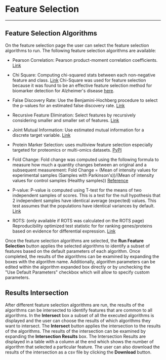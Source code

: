 # Feature Selection
--------------------

## Feature Selection Algorithms
On the feature selection page the user can select the feature selection algorithms to run.
The following feature selection algorithms are available:
- Pearson Correlation: Pearson product-moment correlation coefficients. [Link](https://numpy.org/doc/stable/reference/generated/numpy.corrcoef.html)

- Chi Square: Computing chi-squared stats between each non-negative feature and class. [Link](https://scikit-learn.org/stable/modules/generated/sklearn.feature_selection.chi2.html) Chi-Square was used for feature selection because it was found to be an effective feature selection method for biomarker detection for Alzheimer's disease [here](https://www.ncbi.nlm.nih.gov/pmc/articles/PMC10217314/).

- False Discovery Rate: Use the Benjamini-Hochberg procedure to select the p-values for an estimated false discovery rate. [Link](https://scikit-learn.org/stable/modules/generated/sklearn.feature_selection.SelectFdr.html)

- Recursive Feature Elimination: Select features by recursively considering smaller and smaller set of features. [Link](https://scikit-learn.org/stable/modules/generated/sklearn.feature_selection.RFE.html)

- Joint Mutual Information: Use estimated mutual information for a discrete target variable. [Link](https://scikit-learn.org/stable/modules/generated/sklearn.feature_selection.mutual_info_classif.html)

- Protein Marker Selection: uses multiview feature selection especially targeted for proteomics or multi-omics datasets. [PyPI](https://pypi.org/project/proms/)

- Fold Change: Fold change was computed using the following formula to measure how much a quantity changes between an original and a subsequent measurement: Fold Change = (Mean of intensity values for experimental samples (Samples with Parkinson's))/(Mean of intensity values for control samples (Healthy samples)) [Reference](https://www.computabio.com/fold-change-analysis.html)

- P-value: P-value is computed using T-test for the means of two independent samples of scores. This is a test for the null hypothesis that 2 independent samples have identical average (expected) values. This test assumes that the populations have identical variances by default. [Link](https://docs.scipy.org/doc/scipy/reference/generated/scipy.stats.ttest_ind.html)

- ROTS: (only available if ROTS was calculated on the ROTS page) Reproducibility optimized test statistic for for ranking genes/proteins based on evidence for differential expression. [Link](https://pypi.org/project/rots-py/1.2.2/)

Once the feature selection algorithms are selected, the **Run Feature Selection** button applies the selected algorithms to identify a subset of features based on the default parameters of each algorithm. Once completed, the results of the algorithms can be examined by expanding the boxes with the algorithm name. Additionally, algorithm parameters can be edited within the algorithm expanded box directly or by unchecking the "Use Default Parameters" checkbox which will allow to specify custom parameters. 

## Results Intersection 
After different feature selection algorithms are run, the results of the algorithms can be intersected to identify features that are common to all algorithms. In the **Intersect** box a subset of all the executed algorithms is displayed and the user can choose the results of which algorithms they want to intersect. The **Intersect** button applies the intersection to the results of the algorithms. The results of the intersection can be examined by expanding the **Intersection Results** box. The Intersection Results are displayed in a table with a column at the end which shows the number of algorithm that selected a particular feature. The user can also download the results of the intersection as a csv file by clicking the **Download** button.
